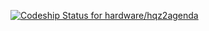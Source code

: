 [ ![Codeship Status for hardware/hqz2agenda](https://www.codeship.io/projects/217dbde0-3e94-0132-5620-56b020f33a08/status)](https://www.codeship.io/projects/43512)
